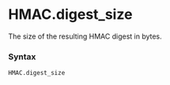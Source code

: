 # HMAC.digest_size

The size of the resulting HMAC digest in bytes.

### Syntax

```python
HMAC.digest_size
```